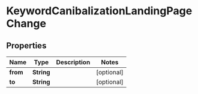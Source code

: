 # KeywordCanibalizationLandingPageChange

## Properties
Name | Type | Description | Notes
------------ | ------------- | ------------- | -------------
**from** | **String** |  |  [optional]
**to** | **String** |  |  [optional]
